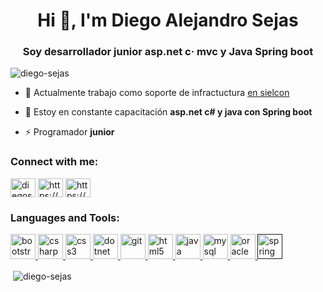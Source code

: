 <h1 align="center">Hi 👋, I'm Diego Alejandro Sejas</h1>
<h3 align="center">Soy desarrollador junior asp.net c· mvc y Java Spring boot</h3>

<p align="left"> <img src="https://komarev.com/ghpvc/?username=diego-sejas&label=Profile%20views&color=0e75b6&style=flat" alt="diego-sejas" /> </p>

- 🔭 Actualmente trabajo como soporte de infractuctura [en sielcon](http://www.sielcon.com.ar)

- 🌱 Estoy en constante capacitación **asp.net c# y java con Spring boot**

- ⚡ Programador **junior**

<p align="left">
<h3 align="left">Connect with me:</h3>
<a href="https://twitter.com/diegosejas" target="blank"><img align="center" src="https://cdn.jsdelivr.net/npm/simple-icons@3.0.1/icons/twitter.svg" alt="diegosejas" height="30" width="40" /></a>
<a href="https://linkedin.com/in/https://www.linkedin.com/in/diegosejas" target="blank"><img align="center" src="https://cdn.jsdelivr.net/npm/simple-icons@3.0.1/icons/linkedin.svg" alt="https://www.linkedin.com/in/diegosejas" height="30" width="40" /></a>
<a href="https://fb.com/https://www.linkedin.com/in/diegosejas" target="blank"><img align="center" src="https://cdn.jsdelivr.net/npm/simple-icons@3.0.1/icons/facebook.svg" alt="https://www.linkedin.com/in/diegosejas" height="30" width="40" /></a>
</p>

<h3 align="left">Languages and Tools:</h3>
<p align="left"> <a href="https://getbootstrap.com" target="_blank"> <img src="https://devicons.github.io/devicon/devicon.git/icons/bootstrap/bootstrap-plain.svg" alt="bootstrap" width="40" height="40"/> </a> <a href="https://www.w3schools.com/cs/" target="_blank"> <img src="https://devicons.github.io/devicon/devicon.git/icons/csharp/csharp-original.svg" alt="csharp" width="40" height="40"/> </a> <a href="https://www.w3schools.com/css/" target="_blank"> <img src="https://devicons.github.io/devicon/devicon.git/icons/css3/css3-original-wordmark.svg" alt="css3" width="40" height="40"/> </a> <a href="https://dotnet.microsoft.com/" target="_blank"> <img src="https://devicons.github.io/devicon/devicon.git/icons/dot-net/dot-net-original-wordmark.svg" alt="dotnet" width="40" height="40"/> </a> <a href="https://git-scm.com/" target="_blank"> <img src="https://www.vectorlogo.zone/logos/git-scm/git-scm-icon.svg" alt="git" width="40" height="40"/> </a> <a href="https://www.w3.org/html/" target="_blank"> <img src="https://devicons.github.io/devicon/devicon.git/icons/html5/html5-original-wordmark.svg" alt="html5" width="40" height="40"/> </a> <a href="https://www.java.com" target="_blank"> <img src="https://devicons.github.io/devicon/devicon.git/icons/java/java-original-wordmark.svg" alt="java" width="40" height="40"/> </a> <a href="https://www.mysql.com/" target="_blank"> <img src="https://devicons.github.io/devicon/devicon.git/icons/mysql/mysql-original-wordmark.svg" alt="mysql" width="40" height="40"/> </a> <a href="https://www.oracle.com/" target="_blank"> <img src="https://devicons.github.io/devicon/devicon.git/icons/oracle/oracle-original.svg" alt="oracle" width="40" height="40"/> </a> <a href="" target="_blank"> <img src="https://www.vectorlogo.zone/logos/springio/springio-icon.svg" alt="spring" width="40" height="40"/> </a> </p>

<p>&nbsp;<img align="center" src="https://github-readme-stats.vercel.app/api?username=diego-sejas&show_icons=true" alt="diego-sejas" /></p>
